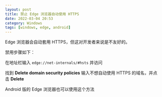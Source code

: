 ```yaml
---
layout: post
title: 禁止 Edge 浏览器自动使用 HTTPS
date: 2022-03-04 20:53
category: Windows
tags: [windows, edge, android]
---
```


Edge 浏览器会自动套用 HTTPS，但这对开发者来说是不友好的。

禁用步骤如下：

在地址栏输入 `edge://net-internals/#hsts` 并访问

找到 **Delete domain security policies** 输入不想自动使用 HTTPS 的域名，并点击 **Delete**

Android 版的 Edge 浏览器也可以使用这个方法